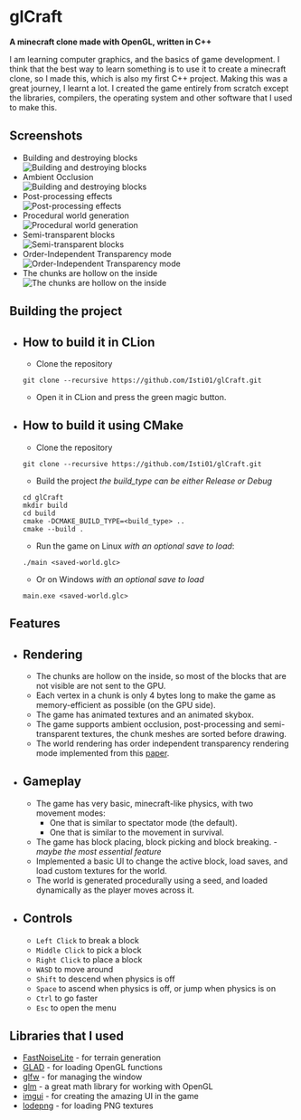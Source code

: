 # glCraft

**A minecraft clone made with OpenGL, written in C++**

I am learning computer graphics, and the basics of game development. I think that the best way to learn something is to
use it to create a minecraft clone, so I made this, which is also my first C++ project. Making this was a great journey,
I learnt a lot. I created the game entirely from scratch except the libraries, compilers, the operating system and other
software that I used to make this.

## Screenshots

- Building and destroying blocks  
  ![Building and destroying blocks](./screenshots/building.png)
- Ambient Occlusion  
  ![Building and destroying blocks](./screenshots/ambient-occlusion.png)
- Post-processing effects  
  ![Post-processing effects](./screenshots/post-processing.png)
- Procedural world generation  
  ![Procedural world generation](./screenshots/procedural-world-generation.png)
- Semi-transparent blocks  
  ![Semi-transparent blocks](./screenshots/semi-transparent-blocks.png)
- Order-Independent Transparency mode  
  ![Order-Independent Transparency mode](./screenshots/oit.png)
- The chunks are hollow on the inside  
  ![The chunks are hollow on the inside](./screenshots/optimized-chunk-rendering.png)

## Building the project

- How to build it in CLion
  - 
    - Clone the repository
  ```shell
  git clone --recursive https://github.com/Isti01/glCraft.git
  ```

    - Open it in CLion and press the green magic button.

- How to build it using CMake
  - 
    - Clone the repository
  ```shell
  git clone --recursive https://github.com/Isti01/glCraft.git
  ```

    - Build the project *the build_type can be either Release or Debug*
  ```shell
  cd glCraft
  mkdir build
  cd build
  cmake -DCMAKE_BUILD_TYPE=<build_type> ..
  cmake --build .
  ```

    - Run the game on Linux *with an optional save to load*:
  ```shell
  ./main <saved-world.glc>
  ```

    - Or on Windows *with an optional save to load*
  ```batch
  main.exe <saved-world.glc>
  ```

## Features

- Rendering
  - 
    - The chunks are hollow on the inside, so most of the blocks that are not visible are not sent to the GPU.
    - Each vertex in a chunk is only 4 bytes long to make the game as memory-efficient as possible (on the GPU side).
    - The game has animated textures and an animated skybox.
    - The game supports ambient occlusion, post-processing and semi-transparent textures, the chunk meshes are sorted before drawing.
    - The world rendering has order independent transparency rendering mode implemented from
      this [paper](https://jcgt.org/published/0002/02/09/).
- Gameplay
  - 
    - The game has very basic, minecraft-like physics, with two movement modes:
        - One that is similar to spectator mode (the default).
        - One that is similar to the movement in survival.
    - The game has block placing, block picking and block breaking. - *maybe the most essential feature*
    - Implemented a basic UI to change the active block, load saves, and load custom textures for the world.
    - The world is generated procedurally using a seed, and loaded dynamically as the player moves across it.

- Controls
  -
    - `Left Click` to break a block
    - `Middle Click` to pick a block
    - `Right Click` to place a block
    - `WASD`  to move around
    - `Shift` to descend when physics is off
    - `Space` to ascend when physics is off, or jump when physics is on
    - `Ctrl` to go faster
    - `Esc` to open the menu

## Libraries that I used

- [FastNoiseLite](https://github.com/Auburn/FastNoiseLite) - for terrain generation
- [GLAD](https://github.com/Dav1dde/glad) - for loading OpenGL functions
- [glfw](https://github.com/glfw/glfw) - for managing the window
- [glm](https://github.com/g-truc/glm) - a great math library for working with OpenGL
- [imgui](https://github.com/ocornut/imgui) - for creating the amazing UI in the game
- [lodepng](https://github.com/lvandeve/lodepng) - for loading PNG textures
